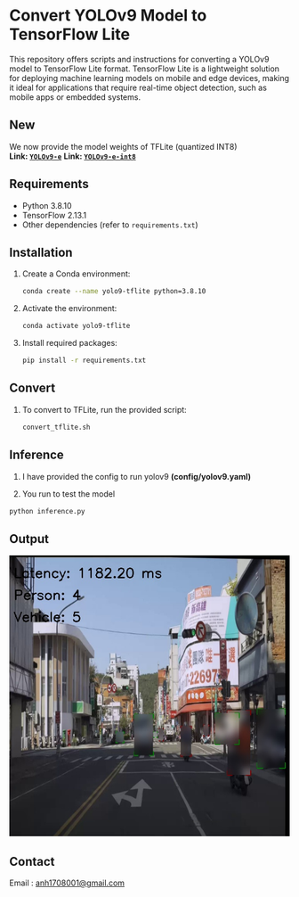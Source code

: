 # Convert YOLOv9 Model to TensorFlow Lite

This repository offers scripts and instructions for converting a YOLOv9 model to TensorFlow Lite format. TensorFlow Lite is a lightweight solution for deploying machine learning models on mobile and edge devices, making it ideal for applications that require real-time object detection, such as mobile apps or embedded systems.

## New

We now provide the model weights of TFLite (quantized INT8)<br>
<strong font-size=30>Link: [`YOLOv9-e`](https://drive.google.com/file/d/1fWufebI8zSoOdJHG_QA87yV7tKAVJML8/view?usp=drive_link)</strong>
<strong font-size=30>Link: [`YOLOv9-e-int8`](https://drive.google.com/file/d/1_yya03ufQFANArKSC1xLvR8GLIW20KcQ/view?usp=sharing)</strong>
## Requirements

- Python 3.8.10
- TensorFlow 2.13.1
- Other dependencies (refer to `requirements.txt`)

## Installation

1. Create a Conda environment:

    ```bash
    conda create --name yolo9-tflite python=3.8.10
    ```

2. Activate the environment:

    ```bash
    conda activate yolo9-tflite
    ```

3. Install required packages:

    ```bash
    pip install -r requirements.txt
    ```

## Convert

1. To convert to TFLite, run the provided script:

    ```bash
    convert_tflite.sh
    ```

## Inference
1. I have provided the config to run yolov9 <b>(config/yolov9.yaml)</b>

2. You run to test the model <br>
```bash
python inference.py
```

## Output

![Alt text](assets/output1.jpg)

## Contact

Email : anh1708001@gmail.com
